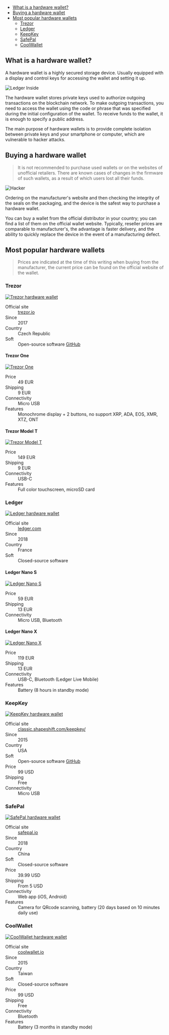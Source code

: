 <div class="contents p-3 pb-2 px-sm-5 pt-sm-4 pb-sm-3">

* [What is a hardware wallet?](#wallet)
* [Buying a hardware wallet](#buy)
* [Most popular hardware wallets](#popular)
    * [Trezor](#trezor)
    * [Ledger](#ledger)
    * [KeepKey](#keepkey)
    * [SafePal](#safepal)
    * [CoolWallet](#coolwallet)

</div>

<h2 id="wallet">What is a hardware wallet?</h2>

A hardware wallet is a highly secured storage device. Usually equipped with a display and control keys for accessing the wallet and setting it up.

<p>
    <picture class="img-wrap" style="padding-bottom: calc(480/960*100%)">
        <source data-srcset="public/images/hardware-wallets/ledger-inside.jpg 2x, public/images/hardware-wallets/ledger-inside_sm.jpg 1x" media="(max-width: 768px)">
        <source data-srcset="public/images/hardware-wallets/ledger-inside@2x.jpg 2x, public/images/hardware-wallets/ledger-inside.jpg 1x">
        <img class="img-embed lazy" data-src="public/images/hardware-wallets/ledger-inside.jpg" alt="Ledger Inside">
    </picture>
</p>

The hardware wallet stores private keys used to authorize outgoing transactions on the blockchain network. To make outgoing transactions, you need to access the wallet using the code or phrase that was specified during the initial configuration of the wallet. To receive funds to the wallet, it is enough to specify a public address.

The main purpose of hardware wallets is to provide complete isolation between private keys and your smartphone or computer, which are vulnerable to hacker attacks.

<h2 id="buy">Buying a hardware wallet</h2>

> It is not recommended to purchase used wallets or on the websites of unofficial retailers. There are known cases of changes in the firmware of such wallets, as a result of which users lost all their funds.

<p>
    <picture class="img-wrap" style="padding-bottom: calc(480/960*100%)">
        <source data-srcset="public/images/hardware-wallets/hacker.jpg 2x, public/images/hardware-wallets/hacker_sm.jpg 1x" media="(max-width: 768px)">
        <source data-srcset="public/images/hardware-wallets/hacker@2x.jpg 2x, public/images/hardware-wallets/hacker.jpg 1x">
        <img class="img-embed lazy" data-src="public/images/hardware-wallets/hacker.jpg" alt="Hacker">
    </picture>
</p>

Ordering on the manufacturer's website and then checking the integrity of the seals on the packaging, and the device is the safest way to purchase a hardware wallet.

You can buy a wallet from the official distributor in your country; you can find a list of them on the official wallet website. Typically, reseller prices are comparable to manufacturer's, the advantage is faster delivery, and the ability to quickly replace the device in the event of a manufacturing defect.

<h2 id="popular">Most popular hardware wallets</h2>

> Prices are indicated at the time of this writing when buying from the manufacturer, the current price can be found on the official website of the wallet.

<h3 id="trezor">Trezor</h3>

<p>
    <a href="https://trezor.io/?offer_id=12&aff_id=5639" class="img-ext-link" data-link-text="Open trezor.io in new tab" target="_blank" rel="noopener noreferrer">
        <picture class="img-wrap" style="padding-bottom: calc(480/960*100%)">
            <source data-srcset="public/images/hardware-wallets/trezor.jpg 2x, public/images/hardware-wallets/trezor_sm.jpg 1x" media="(max-width: 768px)">
            <source data-srcset="public/images/hardware-wallets/trezor@2x.jpg 2x, public/images/hardware-wallets/trezor.jpg 1x">
            <img class="img-embed lazy" data-src="public/images/hardware-wallets/trezor.jpg" alt="Trezor hardware wallet">
        </picture>
    </a>
</p>

<dl class="row">
    <dt class="col-sm-3 col-md-2">Official site</dt>
    <dd class="col-sm-9 col-md-10">
        <a href="https://trezor.io/?offer_id=12&aff_id=5639" class="ext" target="_blank" rel="noopener noreferrer">trezor.io</a>
    </dd>
    <dt class="col-sm-3 col-md-2">Since</dt>
    <dd class="col-sm-9 col-md-10">2017</dd>
    <dt class="col-sm-3 col-md-2">Country</dt>
    <dd class="col-sm-9 col-md-10">Czech Republic</dd>
    <dt class="col-sm-3 col-md-2">Soft</dt>
    <dd class="col-sm-9 col-md-10">
        Open-source software <a href="https://github.com/trezor/trezor-firmware" class="ext" target="_blank" rel="noopener noreferrer">GitHub</a>
    </dd>
</dl>

<div class="row">
<div class="col-md-6">

<h4 class="text-center">Trezor One</h4>

<p>
    <a href="https://shop.trezor.io/product/trezor-one-black?offer_id=35&aff_id=5639" class="img-ext-link" data-link-text="Open shop.trezor.io in new tab" target="_blank" rel="noopener noreferrer">
        <picture class="img-wrap" style="padding-bottom: calc(480/960*100%)">
            <source data-srcset="public/images/hardware-wallets/trezor-model-one.jpg 2x, public/images/hardware-wallets/trezor-model-one_sm.jpg 1x">
            <img class="img-embed lazy" data-src="public/images/hardware-wallets/trezor-model-one_sm.jpg" alt="Trezor One">
        </picture>
    </a>
</p>
<dl class="row">
    <dt class="col-sm-3 col-md-4">Price</dt>
    <dd class="col-sm-9 col-md-8">49 EUR</dd>
    <dt class="col-sm-3 col-md-4">Shipping</dt>
    <dd class="col-sm-9 col-md-8">9 EUR</dd>
    <dt class="col-sm-3 col-md-4">Connectivity</dt>
    <dd class="col-sm-9 col-md-8">Micro USB</dd>
    <dt class="col-sm-3 col-md-4">Features</dt>
    <dd class="col-sm-9 col-md-8">Monochrome display + 2 buttons, no support XRP, ADA, EOS, XMR, XTZ, ONT</dd>
</dl>
</div>
<div class="col-md-6">

<h4 class="text-center">Trezor Model T</h4>

<p>
    <a href="https://shop.trezor.io/product/trezor-model-t?offer_id=15&aff_id=5639" class="img-ext-link" data-link-text="Open shop.trezor.io in new tab" target="_blank" rel="noopener noreferrer">
        <picture class="img-wrap" style="padding-bottom: calc(480/960*100%)">
            <source data-srcset="public/images/hardware-wallets/trezor-model-t.jpg 2x, public/images/hardware-wallets/trezor-model-t_sm.jpg 1x">
            <img class="img-embed lazy" data-src="public/images/hardware-wallets/trezor-model-t_sm.jpg" alt="Trezor Model T">
        </picture>
    </a>
</p>
<dl class="row">
    <dt class="col-sm-3 col-md-4">Price</dt>
    <dd class="col-sm-9 col-md-8">149 EUR</dd>
    <dt class="col-sm-3 col-md-4">Shipping</dt>
    <dd class="col-sm-9 col-md-8">9 EUR</dd>
    <dt class="col-sm-3 col-md-4">Connectivity</dt>
    <dd class="col-sm-9 col-md-8">USB-C</dd>
    <dt class="col-sm-3 col-md-4">Features</dt>
    <dd class="col-sm-9 col-md-8">Full color touchscreen, microSD card</dd>
</dl>
</div>
</div>

<h3 id="ledger">Ledger</h3>

<p>
    <a href="https://shop.ledger.com?r=73a55febf9b7" class="img-ext-link" data-link-text="Open ledger.com in new tab" target="_blank" rel="noopener noreferrer">
        <picture class="img-wrap" style="padding-bottom: calc(480/960*100%)">
            <source data-srcset="public/images/hardware-wallets/ledger.jpg 2x, public/images/hardware-wallets/ledger_sm.jpg 1x" media="(max-width: 768px)">
            <source data-srcset="public/images/hardware-wallets/ledger@2x.jpg 2x, public/images/hardware-wallets/ledger.jpg 1x">
            <img class="img-embed lazy" data-src="public/images/hardware-wallets/ledger.jpg" alt="Ledger hardware wallet">
        </picture>
    </a>
</p>

<dl class="row">
    <dt class="col-sm-3 col-md-2">Official site</dt>
    <dd class="col-sm-9 col-md-10">
        <a href="https://shop.ledger.com?r=73a55febf9b7" class="ext" target="_blank" rel="noopener noreferrer">ledger.com</a>
    </dd>
    <dt class="col-sm-3 col-md-2">Since</dt>
    <dd class="col-sm-9 col-md-10">2018</dd>
    <dt class="col-sm-3 col-md-2">Country</dt>
    <dd class="col-sm-9 col-md-10">France</dd>
    <dt class="col-sm-3 col-md-2">Soft</dt>
    <dd class="col-sm-9 col-md-10">Closed-source software</dd>
</dl>

<div class="row">
<div class="col-md-6">

<h4 class="text-center">Ledger Nano S</h4>

<p>
    <a href="https://shop.ledger.com/products/ledger-nano-s?r=73a55febf9b7" class="img-ext-link" data-link-text="Open shop.ledger.com in new tab" target="_blank" rel="noopener noreferrer">
        <picture class="img-wrap" style="padding-bottom: calc(480/960*100%)">
            <source data-srcset="public/images/hardware-wallets/ledger-nano-s.jpg 2x, public/images/hardware-wallets/ledger-nano-s_sm.jpg 1x">
            <img class="img-embed lazy" data-src="public/images/hardware-wallets/ledger-nano-s_sm.jpg" alt="Ledger Nano S">
        </picture>
    </a>
</p>
<dl class="row">
    <dt class="col-sm-3 col-md-4">Price</dt>
    <dd class="col-sm-9 col-md-8">59 EUR</dd>
    <dt class="col-sm-3 col-md-4">Shipping</dt>
    <dd class="col-sm-9 col-md-8">13 EUR</dd>
    <dt class="col-sm-3 col-md-4">Connectivity</dt>
    <dd class="col-sm-9 col-md-8">Micro USB, Bluetooth</dd>
</dl>
</div>
<div class="col-md-6">
    
<h4 class="text-center">Ledger Nano X</h4>

<p>
    <a href="https://shop.ledger.com/products/ledger-nano-x?r=73a55febf9b7" class="img-ext-link" data-link-text="Open shop.ledger.com in new tab" target="_blank" rel="noopener noreferrer">
        <picture class="img-wrap" style="padding-bottom: calc(480/960*100%)">
            <source data-srcset="public/images/hardware-wallets/ledger-nano-x.jpg 2x, public/images/hardware-wallets/ledger-nano-x_sm.jpg 1x">
            <img class="img-embed lazy" data-src="public/images/hardware-wallets/ledger-nano-x_sm.jpg" alt="Ledger Nano X">
        </picture>
    </a>
</p>
<dl class="row">
    <dt class="col-sm-3 col-md-4">Price</dt>
    <dd class="col-sm-9 col-md-8">119 EUR</dd>
    <dt class="col-sm-3 col-md-4">Shipping</dt>
    <dd class="col-sm-9 col-md-8">13 EUR</dd>
    <dt class="col-sm-3 col-md-4">Connectivity</dt>
    <dd class="col-sm-9 col-md-8">USB-C, Bluetooth (Ledger Live Mobile)</dd>
    <dt class="col-sm-3 col-md-4">Features</dt>
    <dd class="col-sm-9 col-md-8">Battery (8 hours in standby mode)</dd>
</dl>
</div>
</div>

<h3 id="keepkey">KeepKey</h3>

<p>
    <a href="https://lddy.no/srzs" class="img-ext-link" data-link-text="Open classic.shapeshift.com/keepkey in new tab" target="_blank" rel="noopener noreferrer">
        <picture class="img-wrap" style="padding-bottom: calc(480/960*100%)">
            <source data-srcset="public/images/hardware-wallets/keepkey.jpg 2x, public/images/hardware-wallets/keepkey_sm.jpg 1x" media="(max-width: 768px)">
            <source data-srcset="public/images/hardware-wallets/keepkey@2x.jpg 2x, public/images/hardware-wallets/keepkey.jpg 1x">
            <img class="img-embed lazy" data-src="public/images/hardware-wallets/keepkey.jpg" alt="KeepKey hardware wallet">
        </picture>
    </a>
</p>

<dl class="row">
    <dt class="col-sm-3 col-md-2">Official site</dt>
    <dd class="col-sm-9 col-md-10">
        <a href="https://lddy.no/srzs" class="ext" target="_blank" rel="noopener noreferrer">classic.shapeshift.com/keepkey/</a>
    </dd>
    <dt class="col-sm-3 col-md-2">Since</dt>
    <dd class="col-sm-9 col-md-10">2015</dd>
    <dt class="col-sm-3 col-md-2">Country</dt>
    <dd class="col-sm-9 col-md-10">USA</dd>
    <dt class="col-sm-3 col-md-2">Soft</dt>
    <dd class="col-sm-9 col-md-10">
        Open-source software <a href="https://github.com/keepkey/keepkey-firmware" class="ext" target="_blank" rel="noopener noreferrer">GitHub</a>
    </dd>
    <dt class="col-sm-3 col-md-2">Price</dt>
    <dd class="col-sm-9 col-md-10">99 USD</dd>
    <dt class="col-sm-3 col-md-2">Shipping</dt>
    <dd class="col-sm-9 col-md-10">Free</dd>
    <dt class="col-sm-3 col-md-2">Connectivity</dt>
    <dd class="col-sm-9 col-md-10">Micro USB</dd>
</dl>

<h3 id="safepal">SafePal</h3>

<p>
    <a href="https://shop.safepal.io/products/safepal-hardware-wallet-s1-bitcoin-wallet?ref=blocgcrypto" class="img-ext-link" data-link-text="Open safepal.io in new tab" target="_blank" rel="noopener noreferrer">
        <picture class="img-wrap" style="padding-bottom: calc(480/960*100%)">
            <source data-srcset="public/images/hardware-wallets/safepal.jpg 2x, public/images/hardware-wallets/safepal_sm.jpg 1x" media="(max-width: 768px)">
            <source data-srcset="public/images/hardware-wallets/safepal@2x.jpg 2x, public/images/hardware-wallets/safepal.jpg 1x">
            <img class="img-embed lazy" data-src="public/images/hardware-wallets/safepal.jpg" alt="SafePal hardware wallet">
        </picture>
    </a>
</p>

<dl class="row">
    <dt class="col-sm-3 col-md-2">Official site</dt>
    <dd class="col-sm-9 col-md-10">
        <a href="https://shop.safepal.io/products/safepal-hardware-wallet-s1-bitcoin-wallet?ref=blocgcrypto" class="ext" target="_blank" rel="noopener noreferrer">safepal.io</a>
    </dd>
    <dt class="col-sm-3 col-md-2">Since</dt>
    <dd class="col-sm-9 col-md-10">2018</dd>
    <dt class="col-sm-3 col-md-2">Country</dt>
    <dd class="col-sm-9 col-md-10">China</dd>
    <dt class="col-sm-3 col-md-2">Soft</dt>
    <dd class="col-sm-9 col-md-10">Closed-source software</dd>
    <dt class="col-sm-3 col-md-2">Price</dt>
    <dd class="col-sm-9 col-md-10">39.99 USD</dd>
    <dt class="col-sm-3 col-md-2">Shipping</dt>
    <dd class="col-sm-9 col-md-10">From 5 USD</dd>
    <dt class="col-sm-3 col-md-2">Connectivity</dt>
    <dd class="col-sm-9 col-md-10">Web app (iOS, Android)</dd>
    <dt class="col-sm-3 col-md-2">Features</dt>
    <dd class="col-sm-9 col-md-10">Camera for QRcode scanning, battery (20 days based on 10 minutes daily use)</dd>
</dl>

<h3 id="coolwallet">CoolWallet</h3>

<p>
    <a href="https://coolwallet.io/product/coolwallet/?ref=blogcrypto" class="img-ext-link" data-link-text="Open coolwallet.io in new tab" target="_blank" rel="noopener noreferrer">
        <picture class="img-wrap" style="padding-bottom: calc(480/960*100%)">
            <source data-srcset="public/images/hardware-wallets/coolwallet.jpg 2x, public/images/hardware-wallets/coolwallet_sm.jpg 1x" media="(max-width: 768px)">
            <source data-srcset="public/images/hardware-wallets/coolwallet@2x.jpg 2x, public/images/hardware-wallets/coolwallet.jpg 1x">
            <img class="img-embed lazy" data-src="public/images/hardware-wallets/coolwallet.jpg" alt="CoolWallet hardware wallet">
        </picture>
    </a>
</p>

<dl class="row">
    <dt class="col-sm-3 col-md-2">Official site</dt>
    <dd class="col-sm-9 col-md-10">
        <a href="https://www.coolwallet.io/?ref=blogcrypto" class="ext" target="_blank" rel="noopener noreferrer">coolwallet.io</a>
    </dd>
    <dt class="col-sm-3 col-md-2">Since</dt>
    <dd class="col-sm-9 col-md-10">2015</dd>
    <dt class="col-sm-3 col-md-2">Country</dt>
    <dd class="col-sm-9 col-md-10">Taiwan</dd>
    <dt class="col-sm-3 col-md-2">Soft</dt>
    <dd class="col-sm-9 col-md-10">Closed-source software</dd>
    <dt class="col-sm-3 col-md-2">Price</dt>
    <dd class="col-sm-9 col-md-10">99 USD</dd>
    <dt class="col-sm-3 col-md-2">Shipping</dt>
    <dd class="col-sm-9 col-md-10">Free</dd>
    <dt class="col-sm-3 col-md-2">Connectivity</dt>
    <dd class="col-sm-9 col-md-10">Bluetooth</dd>
    <dt class="col-sm-3 col-md-2">Features</dt>
    <dd class="col-sm-9 col-md-10">Battery (3 months in standby mode)</dd>
</dl>
